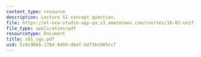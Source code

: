 ```yaml
---
content_type: resource
description: Lecture S1 concept question.
file: https://ol-ocw-studio-app-qa.s3.amazonaws.com/courses/16-01-unified-engineering-i-ii-iii-iv-fall-2005-spring-2006/5c9c9066178d8469d6efb2f3bcb05ccf_s01_cgs.pdf
file_type: application/pdf
resourcetype: Document
title: s01_cgs.pdf
uid: 5c9c9066-178d-8469-d6ef-b2f3bcb05ccf
---
```

